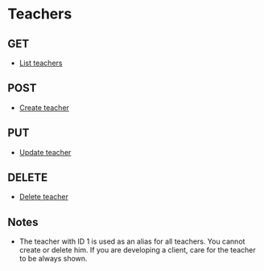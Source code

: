 # Teachers

## GET

* [List teachers](list.md)

## POST

* [Create teacher](create.md)

## PUT

* [Update teacher](update.md)

## DELETE

* [Delete teacher](delete.md)

## Notes

* The teacher with ID 1 is used as an alias for all teachers. You cannot
create or delete him. If you are developing a client, care for the
teacher to be always shown.
